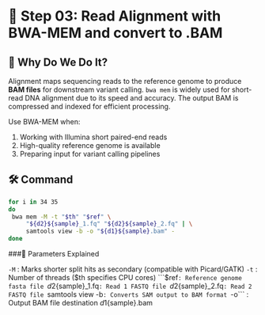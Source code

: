  # 🔗 Step 03: Read Alignment with BWA-MEM and convert to .BAM 

## 🎯 Why Do We Do It?
Alignment maps sequencing reads to the reference genome to produce **BAM files** for downstream variant calling. `bwa mem` is widely used for short-read DNA alignment due to its speed and accuracy. The output BAM is compressed and indexed for efficient processing.

Use BWA-MEM when:
1. Working with Illumina short paired-end reads  
2. High-quality reference genome is available  
3. Preparing input for variant calling pipelines  

## 🛠️ Command

```bash
for i in 34 35
do
 bwa mem -M -t "$th" "$ref" \
     "${d2}${sample}_1.fq" "${d2}${sample}_2.fq" | \
     samtools view -b -o "${d1}${sample}.bam" -
done
```

###🧾 Parameters Explained

```-M``` : Marks shorter split hits as secondary (compatible with Picard/GATK) 
```-t``` : Number of threads ($th specifies CPU cores) 
```$ref``` : Reference genome fasta file 
```${d2}${sample}_1.fq``` : Read 1 FASTQ file 
```${d2}${sample}_2.fq``` : Read 2 FASTQ file 
```samtools view -b``` : Converts SAM output to BAM format 
```-o``` : Output BAM file destination ${d1}${sample}.bam
